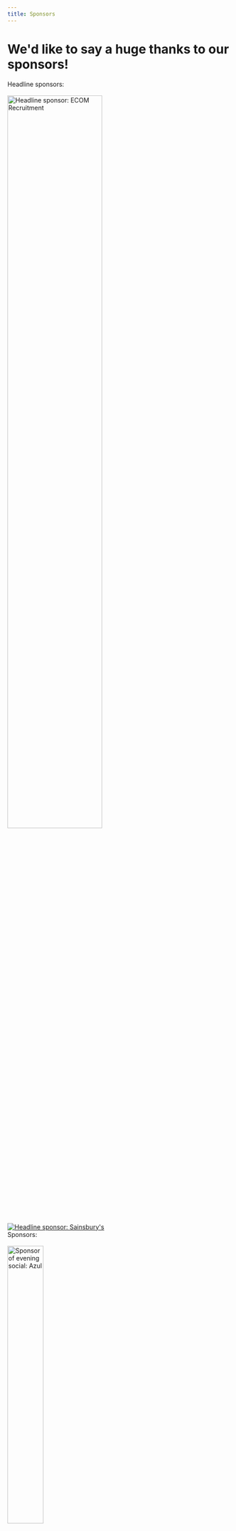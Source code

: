 ```yaml
---
title: Sponsors
---
```

# We'd like to say a huge thanks to our sponsors!


<div>
   <span>Headline sponsors:</span>
   <br/><br/>
   <a href="http://www.ecomrecruitment.com/"><img src="{{ site.baseurl }}/assets/images/ecom_logo.png" class="center" width="65%" title="Headline sponsor: ECOM Recruitment" alt="Headline sponsor: ECOM Recruitment"></a>
   <br/>
   <a href="https://www.sainsburys.co.uk/"><img src="{{ site.baseurl }}/assets/images/sainsburys_logo.jpg" class="center" title="Headline sponsor: Sainsbury's" alt="Headline sponsor: Sainsbury's"></a>
   <br/>
   <span>Sponsors:</span>
   <br/><br/>
   <a href="http://www.azul.com/"><img src="{{ site.baseurl }}/assets/images/azul_logo.svg" class="center" width="40%" title="Sponsor of evening social: Azul" alt="Sponsor of evening social: Azul"></a>
   <br/><br/>
   <a href="https://hazelcast.com/"><img src="{{ site.baseurl }}/assets/images/hazelcast_logo.png" class="center" width="65%" title="Sponsor: Hazelcast" alt="Sponsor: Hazelcast"></a>
   <br/><br/>
   <a href="https://payara.fish/"><img src="{{ site.baseurl }}/assets/images/payara_logo.png" class="center" title="Sponsor: Payara" alt="Sponsor: Payara"></a>
   <br/>
   <a href="https://www.jetbrains.com/"><img src="{{ site.baseurl }}/assets/images/jetbrains_logo.png" class="center" width="40%" title="Sponsor: JetBrains" alt="Sponsor: JetBrains"></a>
   <br/>
   <a href="https://foojay.io/"><img src="{{ site.baseurl }}/assets/images/foojay_logo.png" class="center" width="35%" title="Sponsor: Foojay" alt="Sponsor: Foojay"></a>
</div>

